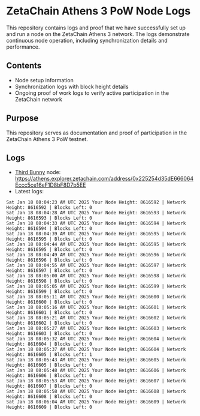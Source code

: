 # ZetaChain Athens 3 PoW Node Logs
This repository contains logs and proof that we have successfully set up and run a node on the ZetaChain Athens 3 network. The logs demonstrate continuous node operation, including synchronization details and performance.

## Contents
- Node setup information
- Synchronization logs with block height details
- Ongoing proof of work logs to verify active participation in the ZetaChain network

## Purpose
This repository serves as documentation and proof of participation in the ZetaChain Athens 3 PoW testnet.

## Logs

- [Third Bunny](https://thirdbunny.xyz/) node: https://athens.explorer.zetachain.com/address/0x225254d35dE666064Eccc5ce16eF1D8bF8D7b5EE
- Latest logs:
```
Sat Jan 18 08:04:23 AM UTC 2025 Your Node Height: 8616592 | Network Height: 8616592 | Blocks Left: 0
Sat Jan 18 08:04:28 AM UTC 2025 Your Node Height: 8616593 | Network Height: 8616593 | Blocks Left: 0
Sat Jan 18 08:04:33 AM UTC 2025 Your Node Height: 8616594 | Network Height: 8616594 | Blocks Left: 0
Sat Jan 18 08:04:39 AM UTC 2025 Your Node Height: 8616595 | Network Height: 8616595 | Blocks Left: 0
Sat Jan 18 08:04:44 AM UTC 2025 Your Node Height: 8616595 | Network Height: 8616595 | Blocks Left: 0
Sat Jan 18 08:04:49 AM UTC 2025 Your Node Height: 8616596 | Network Height: 8616596 | Blocks Left: 0
Sat Jan 18 08:04:55 AM UTC 2025 Your Node Height: 8616597 | Network Height: 8616597 | Blocks Left: 0
Sat Jan 18 08:05:00 AM UTC 2025 Your Node Height: 8616598 | Network Height: 8616598 | Blocks Left: 0
Sat Jan 18 08:05:05 AM UTC 2025 Your Node Height: 8616599 | Network Height: 8616599 | Blocks Left: 0
Sat Jan 18 08:05:11 AM UTC 2025 Your Node Height: 8616600 | Network Height: 8616600 | Blocks Left: 0
Sat Jan 18 08:05:16 AM UTC 2025 Your Node Height: 8616601 | Network Height: 8616601 | Blocks Left: 0
Sat Jan 18 08:05:21 AM UTC 2025 Your Node Height: 8616602 | Network Height: 8616602 | Blocks Left: 0
Sat Jan 18 08:05:27 AM UTC 2025 Your Node Height: 8616603 | Network Height: 8616603 | Blocks Left: 0
Sat Jan 18 08:05:32 AM UTC 2025 Your Node Height: 8616604 | Network Height: 8616604 | Blocks Left: 0
Sat Jan 18 08:05:37 AM UTC 2025 Your Node Height: 8616604 | Network Height: 8616605 | Blocks Left: 1
Sat Jan 18 08:05:43 AM UTC 2025 Your Node Height: 8616605 | Network Height: 8616605 | Blocks Left: 0
Sat Jan 18 08:05:48 AM UTC 2025 Your Node Height: 8616606 | Network Height: 8616606 | Blocks Left: 0
Sat Jan 18 08:05:53 AM UTC 2025 Your Node Height: 8616607 | Network Height: 8616607 | Blocks Left: 0
Sat Jan 18 08:05:58 AM UTC 2025 Your Node Height: 8616608 | Network Height: 8616608 | Blocks Left: 0
Sat Jan 18 08:06:04 AM UTC 2025 Your Node Height: 8616609 | Network Height: 8616609 | Blocks Left: 0
```

